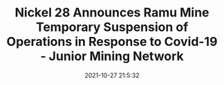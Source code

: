 ---
"title": "Nickel 28 Announces Ramu Mine Temporary Suspension of Operations in Response to Covid-19 - Junior Mining Network"
"date": "2021-10-27 21:5:32"
"feed_name": "GOOGLENEWSMINING"
"feed_website": "https://news.google.com/search?q=mining%2Bincident&hl=en-US&gl=US&ceid=US:en"
"feed_rss": "https://news.google.com/rss/search?q=mining%2Bincident&hl=en-US&gl=US&ceid=US:en"
"link": "https://www.juniorminingnetwork.com/junior-miner-news/press-releases/2736-tsx-venture/nkl/109290-nickel-28-announces-ramu-mine-temporary-suspension-of-operations-in-response-to-covid-19.html"
"source": "{'href': 'https://www.juniorminingnetwork.com', 'title': 'Junior Mining Network'}"
"file": "_posts/2021-1-1-c6baa675f2edeed84169479b275a3204849eb3d3.md"
"accident": "0"
"drilling": "0"
"dead": "0"
"injured": "0"
"arrested": "0"
"place": "unknown place"
"where": "unknown site"
"causes": "unknown"
"place_uri": "unknown place"
---